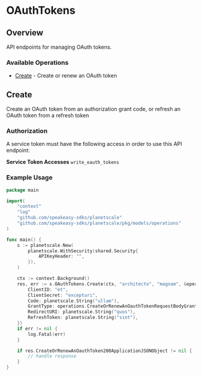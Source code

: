 # OAuthTokens

## Overview


<p>API endpoints for managing OAuth tokens.</p>


### Available Operations

* [Create](#create) - Create or renew an OAuth token

## Create


<p>Create an OAuth token from an authorization grant code, or refresh an OAuth token from a refresh token</p>

### Authorization
A service token   must have the following access   in order to use this API endpoint:

**Service Token Accesses**
  `write_oauth_tokens`



### Example Usage

```go
package main

import(
	"context"
	"log"
	"github.com/speakeasy-sdks/planetscale"
	"github.com/speakeasy-sdks/planetscale/pkg/models/operations"
)

func main() {
    s := planetscale.New(
        planetscale.WithSecurity(shared.Security{
            APIKeyHeader: "",
        }),
    )

    ctx := context.Background()
    res, err := s.OAuthTokens.Create(ctx, "architecto", "magnam", &operations.CreateOrRenewAnOauthTokenRequestBody{
        ClientID: "et",
        ClientSecret: "excepturi",
        Code: planetscale.String("ullam"),
        GrantType: operations.CreateOrRenewAnOauthTokenRequestBodyGrantTypeRefreshToken,
        RedirectURI: planetscale.String("quos"),
        RefreshToken: planetscale.String("sint"),
    })
    if err != nil {
        log.Fatal(err)
    }

    if res.CreateOrRenewAnOauthToken200ApplicationJSONObject != nil {
        // handle response
    }
}
```
